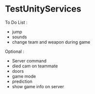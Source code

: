# TestUnityServices

To Do List : 
- jump
- sounds
- change team and weapon during game

Optional :
- Server command
- died cam on teammate
- doors
- game mode
- prediction
- show game info on server

